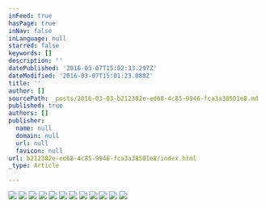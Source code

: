 ```yaml
---
inFeed: true
hasPage: true
inNav: false
inLanguage: null
starred: false
keywords: []
description: ''
datePublished: '2016-03-07T15:02:33.297Z'
dateModified: '2016-03-07T15:01:23.088Z'
title: ''
author: []
sourcePath: _posts/2016-03-03-b212382e-ed68-4c85-9946-fca3a38501e8.md
published: true
authors: []
publisher:
  name: null
  domain: null
  url: null
  favicon: null
url: b212382e-ed68-4c85-9946-fca3a38501e8/index.html
_type: Article

---
```

![](https://the-grid-user-content.s3-us-west-2.amazonaws.com/f635db90-077a-47c8-b5da-4394516df298.jpg)
![](https://the-grid-user-content.s3-us-west-2.amazonaws.com/e9d8ecd3-8e54-4dc7-9280-46afc87b61e5.jpg)
![](https://the-grid-user-content.s3-us-west-2.amazonaws.com/11c2c94f-8c85-4e19-8ab2-fd4b49b766bd.jpg)
![](https://the-grid-user-content.s3-us-west-2.amazonaws.com/4147a13f-8ff1-4965-bef7-b257f51a30e4.jpg)
![](https://the-grid-user-content.s3-us-west-2.amazonaws.com/dc5ea1c7-f606-4862-ac12-821ce88f615d.jpg)
![](https://the-grid-user-content.s3-us-west-2.amazonaws.com/aff94f25-81b0-4b69-913f-ccfa24376531.jpg)
![](https://the-grid-user-content.s3-us-west-2.amazonaws.com/94bc3902-d4f4-4eae-a889-a60007b3fd56.jpg)
![](https://the-grid-user-content.s3-us-west-2.amazonaws.com/43b4ae57-11c3-4df2-8959-69846503991f.jpg)
![](https://the-grid-user-content.s3-us-west-2.amazonaws.com/6a10663e-9d92-47ec-aef2-197d259ef384.jpg)
![](https://the-grid-user-content.s3-us-west-2.amazonaws.com/d8f97088-6414-4ada-bf25-f201f89a68e6.jpg)
![](https://the-grid-user-content.s3-us-west-2.amazonaws.com/f7b08143-a8b9-4ede-8602-ae062a43f31b.jpg)
![](https://the-grid-user-content.s3-us-west-2.amazonaws.com/acb66225-1f26-4a41-968d-8e23444e33f6.jpg)